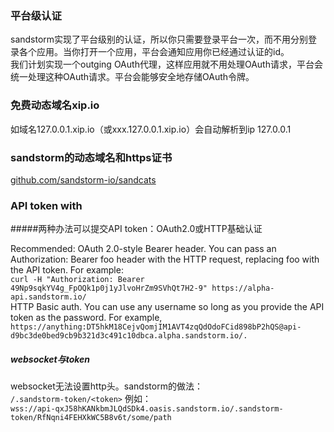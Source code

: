 ### 平台级认证
sandstorm实现了平台级别的认证，所以你只需要登录平台一次，而不用分别登录各个应用。当你打开一个应用，平台会通知应用你已经通过认证的id。  
我们计划实现一个outging OAuth代理，这样应用就不用处理OAuth请求，平台会统一处理这种OAuth请求。平台会能够安全地存储OAuth令牌。

### 免费动态域名xip.io
如域名127.0.0.1.xip.io（或xxx.127.0.0.1.xip.io）会自动解析到ip 127.0.0.1

### sandstorm的动态域名和https证书
[github.com/sandstorm-io/sandcats](https://github.com/sandstorm-io/sandcats)

### API token with

#####两种办法可以提交API token：OAuth2.0或HTTP基础认证

Recommended: OAuth 2.0-style Bearer header. You can pass an Authorization: Bearer foo header with the HTTP request, replacing foo with the API token. For example:   
```curl -H "Authorization: Bearer 49Np9sqkYV4g_FpOQk1p0j1yJlvoHrZm9SVhQt7H2-9" https://alpha-api.sandstorm.io/```   
HTTP Basic auth. You can use any username so long as you provide the API token as the password. For example, ```https://anything:DT5hkM18CejvQomjIM1AVT4zqQdOdoFCid898bP2hQS@api-d9bc3de0bed9cb9b321d3c491c10dbca.alpha.sandstorm.io/.```

##### websocket与token

websocket无法设置http头。sandstorm的做法：  
```/.sandstorm-token/<token>```
例如：  
```wss://api-qxJ58hKANkbmJLQdSDk4.oasis.sandstorm.io/.sandstorm-token/RfNqni4FEHXkWC5B8v6t/some/path```
